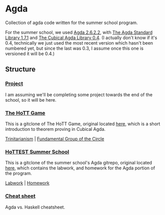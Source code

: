 # Agda

Collection of agda code written for the summer school program.

For the summer school, we used 
[Agda 2.6.2.2](https://github.com/agda/agda/releases/tag/v2.6.2.2), 
with 
[The Agda Standard Library 1.7.1](https://github.com/agda/agda-stdlib/releases/tag/v1.7.1)
and 
[The Cubical Agda Library 0.4](https://github.com/agda/cubical). 
(I actually don't know if it's 0.4, technically we just used the most recent
version which hasn't been numbered yet, but since the last was 0.3, I assume
once this one is versioned it will be 0.4.)

## Structure

### [Project](https://github.com/KripkesBeard/hottest-summer-school/tree/master/agda/Project)

I am assuming we'll be completing some project towards the end of the
school, so it will be here.

### [The HoTT Game](https://github.com/KripkesBeard/hottest-summer-school/tree/master/agda/The-HoTT-Game)

This is a gitclone of The HoTT Game, original located 
[here](https://github.com/thehottgame/theHoTTGame),
which is a short introduction to theorem proving in Cubical Agda.

[Trinitarianism](https://github.com/KripkesBeard/hottest-summer-school/tree/master/agda/The-HoTT-Game/0Trinitarianism) | [Fundamental Group of the Circle](https://github.com/KripkesBeard/hottest-summer-school/tree/master/agda/The-HoTT-Game/1FundamentalGroup)

### [HoTTEST Summer School](https://github.com/KripkesBeard/hottest-summer-school/tree/master/agda/The-HoTTEST-Summer-School/Agda)

This is a gitclone of the summer school's Agda
gitrepo, original located 
[here](https://github.com/martinescardo/HoTTEST-Summer-School), 
which contains the labwork, and homework for the Agda portion of the 
program.

[Labwork](https://github.com/KripkesBeard/hottest-summer-school/tree/master/agda/The-HoTTEST-Summer-School/Agda/Exercises/Pool/Lab) | [Homework](https://github.com/KripkesBeard/hottest-summer-school/tree/master/agda/The-HoTTEST-Summer-School/Agda/Exercises/Pool/Homework)

### [Cheat sheet](https://github.com/KripkesBeard/hottest-summer-school/blob/master/agda/cheatsheet.md)

Agda vs. Haskell cheatsheet.